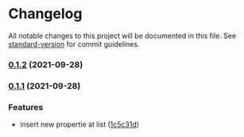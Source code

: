 # Changelog

All notable changes to this project will be documented in this file. See [standard-version](https://github.com/conventional-changelog/standard-version) for commit guidelines.

### [0.1.2](https://gitlab.vitta.tools/front-end/vkit/compare/v0.1.1...v0.1.2) (2021-09-28)

### [0.1.1](https://gitlab.vitta.tools/front-end/vkit/compare/v0.1.9...v0.1.1) (2021-09-28)


### Features

* insert new propertie at list ([1c5c31d](https://gitlab.vitta.tools/front-end/vkit/commit/1c5c31d815d7253d9b18864cc4048aa8ef012332))
